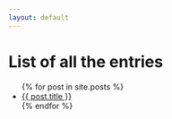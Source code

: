 ```yaml
---
layout: default
---
```

<!-- -*- coding: utf-8 -*- -->


# List of all the entries

<ul>
  {% for post in site.posts  %}
      <li>
            <a href="{{ post.url }}">{{ post.title }}</a>
      </li>
{% endfor %}
 </ul>

